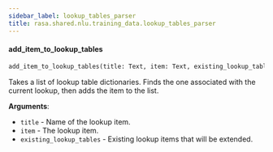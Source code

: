 ```yaml
---
sidebar_label: lookup_tables_parser
title: rasa.shared.nlu.training_data.lookup_tables_parser
---
```


#### add\_item\_to\_lookup\_tables

```python
add_item_to_lookup_tables(title: Text, item: Text, existing_lookup_tables: List[Dict[Text, List[Text]]]) -> None
```

Takes a list of lookup table dictionaries.  Finds the one associated
with the current lookup, then adds the item to the list.

**Arguments**:

- `title` - Name of the lookup item.
- `item` - The lookup item.
- `existing_lookup_tables` - Existing lookup items that will be extended.

